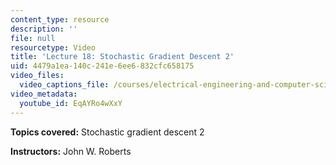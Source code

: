 ```yaml
---
content_type: resource
description: ''
file: null
resourcetype: Video
title: 'Lecture 18: Stochastic Gradient Descent 2'
uid: 4479a1ea-140c-241e-6ee6-832cfc658175
video_files:
  video_captions_file: /courses/electrical-engineering-and-computer-science/6-832-underactuated-robotics-spring-2009/video-lectures/lecture-18-stochastic-gradient-descent-2/EqAYRo4wXxY.vtt
video_metadata:
  youtube_id: EqAYRo4wXxY
---
```


**Topics covered:** Stochastic gradient descent 2

**Instructors:** John W. Roberts